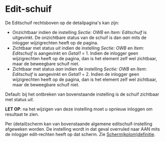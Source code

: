 # Edit-schuif

De Editschuif rechtsboven op de detailpagina's kan zijn:

* Onzichtbaar indien de instelling *Sectie: OWB* en *Item: Editschuif* is uitgevinkt. De onzichtbare status van de schuif is dan *aan* mits de inlogger wijzigrechten heeft op de pagina.
* Zichtbaar met status *uit* indien de instelling *Sectie: OWB* en *Item: Editschuif* is aangevinkt en *Getal1* = 1. Indien de inlogger geen wijzigrechten heeft op de pagina, dan is het element zelf wel zichtbaar, maar de beweegbare schuif niet.
* Zichtbaar met status *aan* indien de instelling *Sectie: OWB* en *Item: Editschuif* is aangevinkt en *Getal1* = 2. Indien de inlogger geen wijzigrechten heeft op de pagina, dan is het element zelf wel zichtbaar, maar de beweegbare schuif niet.

Default: bij het ontbreken van bovenstaande instelling is de schuif zichtbaar met status *uit*.

**LET OP**: na het wijzigen van deze instelling moet u opnieuw inloggen om resultaat te zien.

Per (detail)scherm kan van bovenstaande algemene editschuif-instelling afgeweken worden. De instelling wordt in dat geval overruled naar AAN mits de inlogger edit-rechten heeft op dat scherm. Zie [Scherm(kolom)definitie](/docs/instellen_inrichten/schermdefinitie.md).
